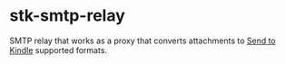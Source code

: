 # stk-smtp-relay

SMTP relay that works as a proxy that converts attachments to [Send to Kindle](https://www.amazon.com/sendtokindle/email) supported formats.
